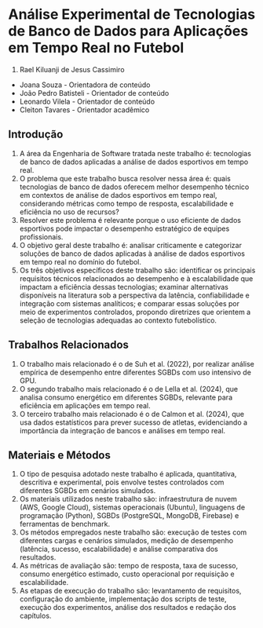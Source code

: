 # Análise Experimental de Tecnologias de Banco de Dados para Aplicações em Tempo Real no Futebol

1. Rael Kiluanji de Jesus Cassimiro

* Joana Souza - Orientadora de conteúdo
* João Pedro Batisteli - Orientador de conteúdo
* Leonardo Vilela - Orientador de conteúdo
* Cleiton Tavares - Orientador acadêmico

## Introdução

1. A área da Engenharia de Software tratada neste trabalho é: tecnologias de banco de dados aplicadas a análise de dados esportivos em tempo real.
2. O problema que este trabalho busca resolver nessa área é: quais tecnologias de banco de dados oferecem melhor desempenho técnico em contextos de análise de dados esportivos em tempo real, considerando métricas como tempo de resposta, escalabilidade e eficiência no uso de recursos?
3. Resolver este problema é relevante porque o uso eficiente de dados esportivos pode impactar o desempenho estratégico de equipes profissionais.
4. O objetivo geral deste trabalho é: analisar criticamente e categorizar soluções de banco de dados aplicadas à análise de dados esportivos em tempo real no domínio do futebol.
5. Os três objetivos específicos deste trabalho são: identificar os principais requisitos técnicos relacionados ao desempenho e à escalabilidade que impactam a eficiência dessas tecnologias; examinar alternativas disponíveis na literatura sob a perspectiva da latência, confiabilidade e integração com sistemas analíticos; e comparar essas soluções por meio de experimentos controlados, propondo diretrizes que orientem a seleção de tecnologias adequadas ao contexto futebolístico.

## Trabalhos Relacionados

1. O trabalho mais relacionado é o de Suh et al. (2022), por realizar análise empírica de desempenho entre diferentes SGBDs com uso intensivo de GPU.
2. O segundo trabalho mais relacionado é o de Lella et al. (2024), que analisa consumo energético em diferentes SGBDs, relevante para eficiência em aplicações em tempo real.
3. O terceiro trabalho mais relacionado é o de Calmon et al. (2024), que usa dados estatísticos para prever sucesso de atletas, evidenciando a importância da integração de bancos e análises em tempo real.

## Materiais e Métodos

1. O tipo de pesquisa adotado neste trabalho é aplicada, quantitativa, descritiva e experimental, pois envolve testes controlados com diferentes SGBDs em cenários simulados.
2. Os materiais utilizados neste trabalho são: infraestrutura de nuvem (AWS, Google Cloud), sistemas operacionais (Ubuntu), linguagens de programação (Python), SGBDs (PostgreSQL, MongoDB, Firebase) e ferramentas de benchmark.
3. Os métodos empregados neste trabalho são: execução de testes com diferentes cargas e cenários simulados, medição de desempenho (latência, sucesso, escalabilidade) e análise comparativa dos resultados.
4. As métricas de avaliação são: tempo de resposta, taxa de sucesso, consumo energético estimado, custo operacional por requisição e escalabilidade.
5. As etapas de execução do trabalho são: levantamento de requisitos, configuração do ambiente, implementação dos scripts de teste, execução dos experimentos, análise dos resultados e redação dos capítulos.
